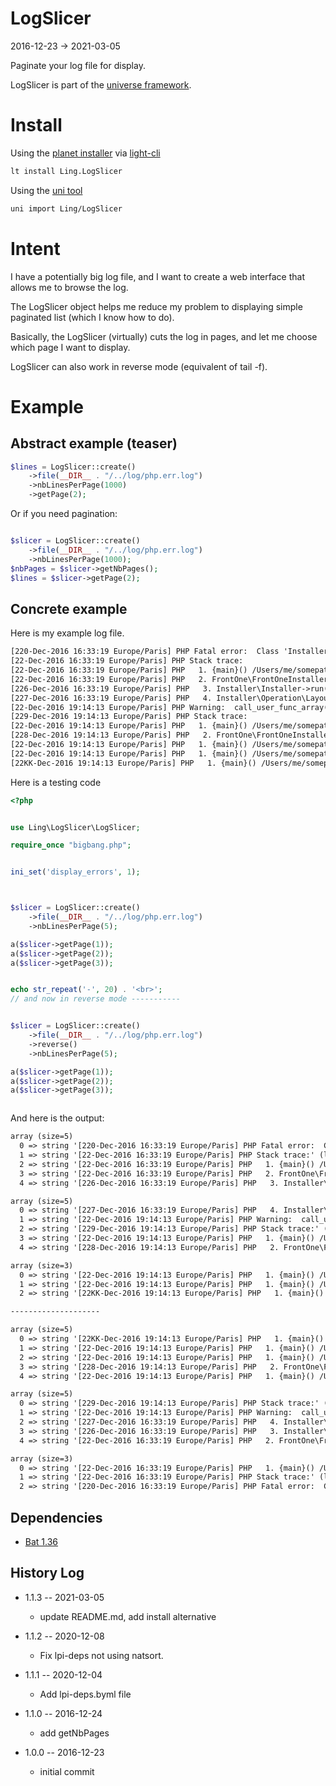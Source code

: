 LogSlicer
=============
2016-12-23 -> 2021-03-05


Paginate your log file for display.


LogSlicer is part of the [universe framework](https://github.com/karayabin/universe-snapshot).


Install
=============


Using the [planet installer](https://github.com/lingtalfi/Light_PlanetInstaller) via [light-cli](https://github.com/lingtalfi/Light_Cli)
```bash
lt install Ling.LogSlicer
```

Using the [uni tool](https://github.com/lingtalfi/universe-naive-importer)
```bash
uni import Ling/LogSlicer
```


Intent
============

I have a potentially big log file, and I want to create a web interface
that allows me to browse the log.

The LogSlicer object helps me reduce my problem to displaying simple 
paginated list (which I know how to do).

Basically, the LogSlicer (virtually) cuts the log in pages, and let me
choose which page I want to display.


LogSlicer can also work in reverse mode (equivalent of tail -f).







Example
=============

Abstract example (teaser)
--------------------

```php
$lines = LogSlicer::create()
    ->file(__DIR__ . "/../log/php.err.log")
    ->nbLinesPerPage(1000)
    ->getPage(2);
```

Or if you need pagination:

```php

$slicer = LogSlicer::create()
    ->file(__DIR__ . "/../log/php.err.log")
    ->nbLinesPerPage(1000);
$nbPages = $slicer->getNbPages();
$lines = $slicer->getPage(2);
```


Concrete example
--------------------

Here is my example log file.

```txt
[220-Dec-2016 16:33:19 Europe/Paris] PHP Fatal error:  Class 'Installer\Operation\LayoutBridge\ReflectionClass' not found in /Users/me/somepath/class/Installer/Operation/LayoutBridge/LayoutBridgeDisplayLeftMenuBlocksOperation.php on line 22
[22-Dec-2016 16:33:19 Europe/Paris] PHP Stack trace:
[22-Dec-2016 16:33:19 Europe/Paris] PHP   1. {main}() /Users/me/somepath/www/index.tmp.php:0
[22-Dec-2016 16:33:19 Europe/Paris] PHP   2. FrontOne\FrontOneInstaller::install() /Users/me/somepath/www/index.tmp.php:17
[226-Dec-2016 16:33:19 Europe/Paris] PHP   3. Installer\Installer->run() /Users/me/somepath/class-modules/FrontOne/FrontOneInstaller.php:50
[227-Dec-2016 16:33:19 Europe/Paris] PHP   4. Installer\Operation\LayoutBridge\LayoutBridgeDisplayLeftMenuBlocksOperation->execute() /Users/me/somepath/class/Installer/Installer.php:49
[22-Dec-2016 19:14:13 Europe/Paris] PHP Warning:  call_user_func_array() expects parameter 1 to be a valid callback, no array or string given in /Users/me/somepath/class/Installer/Operation/Util/ArrayTransformer.php on line 21
[229-Dec-2016 19:14:13 Europe/Paris] PHP Stack trace:
[22-Dec-2016 19:14:13 Europe/Paris] PHP   1. {main}() /Users/me/somepath/www/index.tmp.php:0
[228-Dec-2016 19:14:13 Europe/Paris] PHP   2. FrontOne\FrontOneInstaller::install() /Users/me/somepath/www/index.tmp.php:18
[22-Dec-2016 19:14:13 Europe/Paris] PHP   1. {main}() /Users/me/somepath/www/index.tmp.php:0
[22-Dec-2016 19:14:13 Europe/Paris] PHP   1. {main}() /Users/me/somepath/www/index.tmp.php:0
[22KK-Dec-2016 19:14:13 Europe/Paris] PHP   1. {main}() /Users/me/somepath/www/index.tmp.php:0
```


Here is a testing code

```php
<?php


use Ling\LogSlicer\LogSlicer;

require_once "bigbang.php";


ini_set('display_errors', 1);



$slicer = LogSlicer::create()
    ->file(__DIR__ . "/../log/php.err.log")
    ->nbLinesPerPage(5);

a($slicer->getPage(1));
a($slicer->getPage(2));
a($slicer->getPage(3));


echo str_repeat('-', 20) . '<br>';
// and now in reverse mode -----------


$slicer = LogSlicer::create()
    ->file(__DIR__ . "/../log/php.err.log")
    ->reverse()
    ->nbLinesPerPage(5);

a($slicer->getPage(1));
a($slicer->getPage(2));
a($slicer->getPage(3));



```


And here is the output:


```txt
array (size=5)
  0 => string '[220-Dec-2016 16:33:19 Europe/Paris] PHP Fatal error:  Class 'Installer\Operation\LayoutBridge\ReflectionClass' not found in /Users/me/somepath/class/Installer/Operation/LayoutBridge/LayoutBridgeDisplayLeftMenuBlocksOperation.php on line 22' (length=240)
  1 => string '[22-Dec-2016 16:33:19 Europe/Paris] PHP Stack trace:' (length=52)
  2 => string '[22-Dec-2016 16:33:19 Europe/Paris] PHP   1. {main}() /Users/me/somepath/www/index.tmp.php:0' (length=92)
  3 => string '[22-Dec-2016 16:33:19 Europe/Paris] PHP   2. FrontOne\FrontOneInstaller::install() /Users/me/somepath/www/index.tmp.php:17' (length=122)
  4 => string '[226-Dec-2016 16:33:19 Europe/Paris] PHP   3. Installer\Installer->run() /Users/me/somepath/class-modules/FrontOne/FrontOneInstaller.php:50' (length=139)

array (size=5)
  0 => string '[227-Dec-2016 16:33:19 Europe/Paris] PHP   4. Installer\Operation\LayoutBridge\LayoutBridgeDisplayLeftMenuBlocksOperation->execute() /Users/me/somepath/class/Installer/Installer.php:49' (length=184)
  1 => string '[22-Dec-2016 19:14:13 Europe/Paris] PHP Warning:  call_user_func_array() expects parameter 1 to be a valid callback, no array or string given in /Users/me/somepath/class/Installer/Operation/Util/ArrayTransformer.php on line 21' (length=226)
  2 => string '[229-Dec-2016 19:14:13 Europe/Paris] PHP Stack trace:' (length=53)
  3 => string '[22-Dec-2016 19:14:13 Europe/Paris] PHP   1. {main}() /Users/me/somepath/www/index.tmp.php:0' (length=92)
  4 => string '[228-Dec-2016 19:14:13 Europe/Paris] PHP   2. FrontOne\FrontOneInstaller::install() /Users/me/somepath/www/index.tmp.php:18' (length=123)

array (size=3)
  0 => string '[22-Dec-2016 19:14:13 Europe/Paris] PHP   1. {main}() /Users/me/somepath/www/index.tmp.php:0' (length=92)
  1 => string '[22-Dec-2016 19:14:13 Europe/Paris] PHP   1. {main}() /Users/me/somepath/www/index.tmp.php:0' (length=92)
  2 => string '[22KK-Dec-2016 19:14:13 Europe/Paris] PHP   1. {main}() /Users/me/somepath/www/index.tmp.php:0' (length=94)

--------------------

array (size=5)
  0 => string '[22KK-Dec-2016 19:14:13 Europe/Paris] PHP   1. {main}() /Users/me/somepath/www/index.tmp.php:0' (length=94)
  1 => string '[22-Dec-2016 19:14:13 Europe/Paris] PHP   1. {main}() /Users/me/somepath/www/index.tmp.php:0' (length=92)
  2 => string '[22-Dec-2016 19:14:13 Europe/Paris] PHP   1. {main}() /Users/me/somepath/www/index.tmp.php:0' (length=92)
  3 => string '[228-Dec-2016 19:14:13 Europe/Paris] PHP   2. FrontOne\FrontOneInstaller::install() /Users/me/somepath/www/index.tmp.php:18' (length=123)
  4 => string '[22-Dec-2016 19:14:13 Europe/Paris] PHP   1. {main}() /Users/me/somepath/www/index.tmp.php:0' (length=92)

array (size=5)
  0 => string '[229-Dec-2016 19:14:13 Europe/Paris] PHP Stack trace:' (length=53)
  1 => string '[22-Dec-2016 19:14:13 Europe/Paris] PHP Warning:  call_user_func_array() expects parameter 1 to be a valid callback, no array or string given in /Users/me/somepath/class/Installer/Operation/Util/ArrayTransformer.php on line 21' (length=226)
  2 => string '[227-Dec-2016 16:33:19 Europe/Paris] PHP   4. Installer\Operation\LayoutBridge\LayoutBridgeDisplayLeftMenuBlocksOperation->execute() /Users/me/somepath/class/Installer/Installer.php:49' (length=184)
  3 => string '[226-Dec-2016 16:33:19 Europe/Paris] PHP   3. Installer\Installer->run() /Users/me/somepath/class-modules/FrontOne/FrontOneInstaller.php:50' (length=139)
  4 => string '[22-Dec-2016 16:33:19 Europe/Paris] PHP   2. FrontOne\FrontOneInstaller::install() /Users/me/somepath/www/index.tmp.php:17' (length=122)

array (size=3)
  0 => string '[22-Dec-2016 16:33:19 Europe/Paris] PHP   1. {main}() /Users/me/somepath/www/index.tmp.php:0' (length=92)
  1 => string '[22-Dec-2016 16:33:19 Europe/Paris] PHP Stack trace:' (length=52)
  2 => string '[220-Dec-2016 16:33:19 Europe/Paris] PHP Fatal error:  Class 'Installer\Operation\LayoutBridge\ReflectionClass' not found in /Users/me/somepath/class/Installer/Operation/LayoutBridge/LayoutBridgeDisplayLeftMenuBlocksOperation.php on line 22' (length=240)

```




Dependencies
------------------

- [Bat 1.36](https://github.com/lingtalfi/Bat)



History Log
------------------

- 1.1.3 -- 2021-03-05

    - update README.md, add install alternative

- 1.1.2 -- 2020-12-08

    - Fix lpi-deps not using natsort.

- 1.1.1 -- 2020-12-04

    - Add lpi-deps.byml file

- 1.1.0 -- 2016-12-24

    - add getNbPages
    
- 1.0.0 -- 2016-12-23

    - initial commit